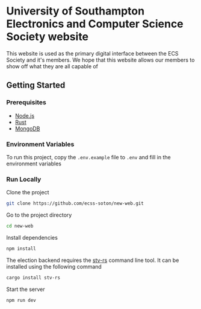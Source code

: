 # University of Southampton Electronics and Computer Science Society website

This website is used as the primary digital interface between the ECS Society and it's members. We hope that this
website allows our members to show off what they are all capable of

## Getting Started

### Prerequisites

- [Node.js](https://nodejs.org/en/download/)
- [Rust](https://www.rust-lang.org/tools/install)
- [MongoDB](https://www.mongodb.com/try/download/community)

### Environment Variables

To run this project, copy the `.env.example` file to `.env` and fill in the environment variables

### Run Locally

Clone the project

```bash
git clone https://github.com/ecss-soton/new-web.git
```

Go to the project directory

```bash
cd new-web
```

Install dependencies

```bash
npm install
```

The election backend requires the [stv-rs](https://crates.io/crates/stv-rs) command line tool. It can be installed using
the following command

```bash
cargo install stv-rs
```

Start the server

```bash
npm run dev
```

